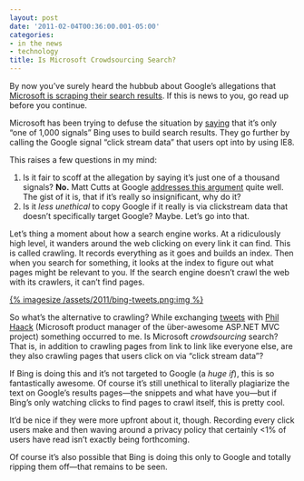 ```yaml
---
layout: post
date: '2011-02-04T00:36:00.001-05:00'
categories:
- in the news
- technology
title: Is Microsoft Crowdsourcing Search?
---
```


By now you’ve surely heard the hubbub about Google’s allegations that [Microsoft is scraping their search results](http://searchengineland.com/google-bing-is-cheating-copying-our-search-results-62914). If this is news to you, go read up before you continue.

Microsoft has been trying to defuse the situation by [saying](http://www.bing.com/community/site_blogs/b/search/archive/2011/02/02/setting-the-record-straight.aspx) that it’s only “one of 1,000 signals” Bing uses to build search results. They go further by calling the Google signal “click stream data” that users opt into by using IE8.

This raises a few questions in my mind:  

1. Is it fair to scoff at the allegation by saying it’s just one of a thousand signals? **No.** Matt Cutts at Google [addresses this argument](http://www.mattcutts.com/blog/google-bing/) quite well. The gist of it is, that if it’s really so insignificant, why do it?    
2. Is it *less unethical* to copy Google if it really is via clickstream data that doesn’t specifically target Google? Maybe. Let’s go into that.

Let’s thing a moment about how a search engine works. At a ridiculously high level, it wanders around the web clicking on every link it can find. This is called crawling. It records everything as it goes and builds an index. Then when you search for something, it looks at the index to figure out what pages might be relevant to you. If the search engine doesn’t crawl the web with its crawlers, it can’t find pages. 

[{% imagesize /assets/2011/bing-tweets.png:img %}](http://twitter.com/#!/mharen/status/33195856446365696)

So what’s the alternative to crawling? While exchanging [tweets](http://twitter.com/#!/mharen/status/33195856446365696) with [Phil Haack](http://haacked.com/) (Microsoft product manager of the über-awesome ASP.NET MVC project) something occurred to me. Is Microsoft *crowdsourcing* search? That is, in addition to crawling pages from link to link like everyone else, are they also crawling pages that users click on via “click stream data”?

If Bing is doing this and it’s not targeted to Google (a *huge if*), this is so fantastically awesome. Of course it’s still unethical to literally plagiarize the text on Google’s results pages—the snippets and what have you—but if Bing’s only watching clicks to find pages to crawl itself, this is pretty cool.

It’d be nice if they were more upfront about it, though. Recording every click users make and then waving around a privacy policy that certainly <1% of users have read isn’t exactly being forthcoming.

Of course it’s also possible that Bing is doing this only to Google and totally ripping them off—that remains to be seen.